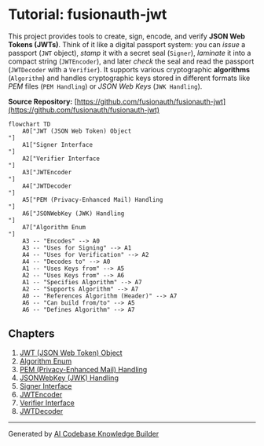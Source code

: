 # Tutorial: fusionauth-jwt 

This project provides tools to create, sign, encode, and verify **JSON Web Tokens (JWTs)**.
Think of it like a digital passport system: you can *issue* a passport (`JWT` object), *stamp* it with a secret seal (`Signer`), *laminate* it into a compact string (`JWTEncoder`), and later *check* the seal and read the passport (`JWTDecoder` with a `Verifier`).
It supports various cryptographic **algorithms** (`Algorithm`) and handles cryptographic keys stored in different formats like *PEM* files (`PEM Handling`) or *JSON Web Keys* (`JWK Handling`).


**Source Repository:** [https://github.com/fusionauth/fusionauth-jwt](https://github.com/fusionauth/fusionauth-jwt)


```mermaid
flowchart TD
    A0["JWT (JSON Web Token) Object
"]
    A1["Signer Interface
"]
    A2["Verifier Interface
"]
    A3["JWTEncoder
"]
    A4["JWTDecoder
"]
    A5["PEM (Privacy-Enhanced Mail) Handling
"]
    A6["JSONWebKey (JWK) Handling
"]
    A7["Algorithm Enum
"]
    A3 -- "Encodes" --> A0
    A3 -- "Uses for Signing" --> A1
    A4 -- "Uses for Verification" --> A2
    A4 -- "Decodes to" --> A0
    A1 -- "Uses Keys from" --> A5
    A2 -- "Uses Keys from" --> A6
    A1 -- "Specifies Algorithm" --> A7
    A2 -- "Supports Algorithm" --> A7
    A0 -- "References Algorithm (Header)" --> A7
    A6 -- "Can build from/to" --> A5
    A6 -- "Defines Algorithm" --> A7
```

## Chapters

1. [JWT (JSON Web Token) Object
](01_jwt__json_web_token__object_.md)
2. [Algorithm Enum
](02_algorithm_enum_.md)
3. [PEM (Privacy-Enhanced Mail) Handling
](03_pem__privacy_enhanced_mail__handling_.md)
4. [JSONWebKey (JWK) Handling
](04_jsonwebkey__jwk__handling_.md)
5. [Signer Interface
](05_signer_interface_.md)
6. [JWTEncoder
](06_jwtencoder_.md)
7. [Verifier Interface
](07_verifier_interface_.md)
8. [JWTDecoder
](08_jwtdecoder_.md)


---

Generated by [AI Codebase Knowledge Builder](https://github.com/The-Pocket/Tutorial-Codebase-Knowledge)
